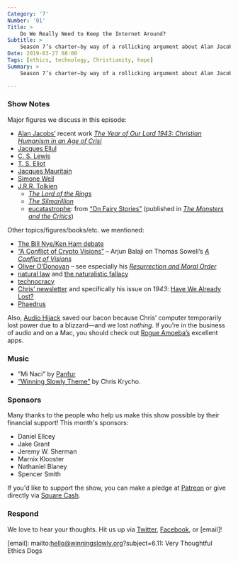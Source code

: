```yaml
---
Category: '7'
Number: '01'
Title: >
    Do We Really Need to Keep the Internet Around?
Subtitle: >
    Season 7’s charter—by way of a rollicking argument about Alan Jacobs’ <cite>The Year of Our Lord 1943</cite> and Tolkien’s idea of eucatastrophe.
Date: 2019-03-27 08:00
Tags: [ethics, technology, Christianity, hope]
Summary: >
    Season 7’s charter—by way of a rollicking argument about Alan Jacobs’ The Year of Our Lord 1943 and Tolkien’s idea of eucatastrophe.

---
```


### Show Notes

Major figures we discuss in this episode:

-	[Alan Jacobs’](https://ayjay.org) recent work [<cite>The Year of Our Lord 1943: Christian Humanism in an Age of Crisi</cite>](https://www.alibris.com/search/books/isbn/9780190864651?qwork=40202620)
-	[Jacques Ellul](https://en.wikipedia.org/wiki/Jacques_Ellul)
- [C. S. Lewis](https://en.wikipedia.org/wiki/C._S._Lewis)
- [T. S. Eliot](https://en.wikipedia.org/wiki/T._S._Eliot)
- [Jacques Mauritain](https://en.wikipedia.org/wiki/Jacques_Maritain)
- [Simone Weil](https://en.wikipedia.org/wiki/Simone_Weil)
- [J.R.R. Tolkien](https://en.wikipedia.org/wiki/J._R._R._Tolkien)
    -	[<cite>The Lord of the Rings</cite>](https://www.alibris.com/The-Lord-of-the-Rings-J-R-R-Tolkien/book/4033182?matches=1961)
    - [<cite>The Silmarillion</cite>](https://www.alibris.com/The-Silmarillion-J-R-R-Tolkien/book/6088093?matches=826)
    - [eucatastrophe](https://en.wikipedia.org/wiki/Eucatastrophe): from [“On Fairy Stories”](http://brainstorm-services.com/wcu-2005/fairystories-tolkien.html) (published in [<cite>The Monsters and the Critics</cite>](https://www.alibris.com/search/books/isbn/9780261102637?qwork=14501291))

Other topics/figures/books/etc. we mentioned:

- [The Bill Nye/Ken Ham debate](https://en.wikipedia.org/wiki/Bill_Nye–Ken_Ham_debate)
- [“A Conflict of Crypto Visions”](https://medium.com/@arjunblj/a-conflict-of-crypto-visions-6f3e28066454) – Arjun Balaji on Thomas Sowell’s [<cite>A Conflict of Visions</cite>](https://www.alibris.com/A-Conflict-of-Visions-Ideological-Origins-of-Political-Struggles-Thomas-Sowell/book/1282167?matches=55)
-	[Oliver O’Donovan](https://en.wikipedia.org/wiki/Oliver_O'Donovan) – see especially his [<cite>Resurrection and Moral Order</cite>](https://www.alibris.com/Resurrection-and-Moral-Order-An-Outline-for-Evangelical-Ethics-Oliver-ODonovan/book/5719974?matches=35)
- [natural law](https://en.wikipedia.org/wiki/Natural_law) and [the naturalistic fallacy](https://en.wikipedia.org/wiki/Naturalistic_fallacy)
-	[technocracy](https://en.wikipedia.org/wiki/Technocracy)
- [Chris’ newsletter](https://buttondown.email/chriskrycho) and specifically his issue on <cite>1943</cite>: [Have We Already Lost?](https://buttondown.email/chriskrycho/archive/b41c8ea6-9021-45d3-b42f-3bcb6f890475])
- [Phaedrus](https://en.wikipedia.org/wiki/Phaedrus_(dialogue))

Also, [Audio Hijack](https://www.rogueamoeba.com/audiohijack/) saved our bacon because Chris’ computer temporarily lost power due to a blizzard—and we lost *nothing*. If you’re in the business of audio and on a Mac, you should check out [Rogue Amoeba’s](https://www.rogueamoeba.com) excellent apps.

### Music

- ”Mi Naci” by [Panfur](https://panfurware.sourceaudio.com)
- [“Winning Slowly Theme”](https://soundcloud.com/chriskrycho/winning-slowly) by Chris Krycho. 

### Sponsors

Many thanks to the people who help us make this show possible by their financial support! This month's sponsors:

- Daniel Ellcey
- Jake Grant
- Jeremy W. Sherman
- Marnix Klooster
- Nathaniel Blaney
- Spencer Smith

If you'd like to support the show, you can make a pledge at [Patreon] or give directly via [Square Cash].

[Patreon]: https://www.patreon.com/winningslowly
[Square Cash]: https://cash.me/$winningslowly


### Respond

We love to hear your thoughts. Hit us up via [Twitter], [Facebook], or [email]!

[Twitter]: //www.twitter.com/winningslowly
[Facebook]: //www.facebook.com/winningslowlypodcast
[email]: mailto:hello@winningslowly.org?subject=6.11: Very Thoughtful Ethics Dogs
